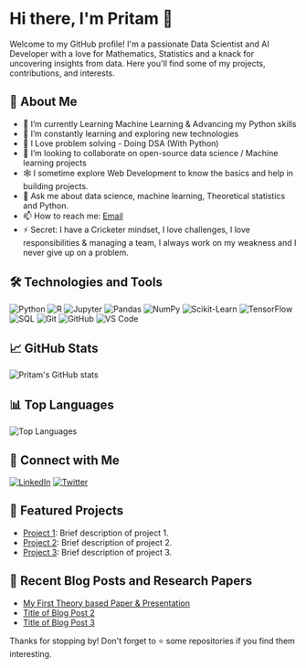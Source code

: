 # Hi there, I'm Pritam 👋

Welcome to my GitHub profile! I'm a passionate Data Scientist and AI Developer with a love for Mathematics, Statistics and a knack for uncovering insights from data. Here you'll find some of my projects, contributions, and interests.

## 🚀 About Me

- 🔭 I’m currently Learning Machine Learning & Advancing my Python skills
- 🌱 I’m constantly learning and exploring new technologies
- 🎯 I Love problem solving - Doing DSA (With Python)
- 👯 I’m looking to collaborate on open-source data science / Machine learning projects
- 🕸️ I sometime explore Web Development to know the basics and help in building projects.
- 💬 Ask me about data science, machine learning, Theoretical statistics and Python.
- 📫 How to reach me: [Email](mailto:contact.with.pritam@gmail.com)
- ⚡ Secret: I have a Cricketer mindset, I love challenges, I love responsibilities & managing a team, I always work on my weakness and I never give up on a problem.

## 🛠️ Technologies and Tools

![Python](https://img.shields.io/badge/-Python-3776AB?logo=python&logoColor=ffffff)
![R](https://img.shields.io/badge/-R-276DC3?logo=r&logoColor=ffffff)
![Jupyter](https://img.shields.io/badge/-Jupyter-F37626?logo=jupyter&logoColor=ffffff)
![Pandas](https://img.shields.io/badge/-Pandas-150458?logo=pandas&logoColor=ffffff)
![NumPy](https://img.shields.io/badge/-NumPy-013243?logo=numpy&logoColor=ffffff)
![Scikit-Learn](https://img.shields.io/badge/-Scikit--Learn-F7931E?logo=scikit-learn&logoColor=ffffff)
![TensorFlow](https://img.shields.io/badge/-TensorFlow-FF6F00?logo=tensorflow&logoColor=ffffff)
![SQL](https://img.shields.io/badge/-SQL-4479A1?logo=postgresql&logoColor=ffffff)
![Git](https://img.shields.io/badge/-Git-F05032?logo=git&logoColor=ffffff)
![GitHub](https://img.shields.io/badge/-GitHub-181717?logo=github&logoColor=ffffff)
![VS Code](https://img.shields.io/badge/-VS%20Code-007ACC?logo=visual-studio-code&logoColor=ffffff)

## 📈 GitHub Stats

![Pritam's GitHub stats](https://github-readme-stats.vercel.app/api?username=Pritam-Stats&show_icons=true&theme=radical)

## 📊 Top Languages

![Top Languages](https://github-readme-stats.vercel.app/api/top-langs/?username=Pritam-Stats&layout=compact&theme=radical)

## 🔗 Connect with Me

[![LinkedIn](https://img.shields.io/badge/-LinkedIn-0077B5?logo=linkedin&logoColor=ffffff)](https://www.linkedin.com/in/pritamsaha09/)
[![Twitter](https://img.shields.io/badge/-Twitter-1DA1F2?logo=twitter&logoColor=ffffff)](https://twitter.com/iPritamSaha09)

## 📂 Featured Projects

- [Project 1](https://github.com/Pritam-Stats/project-1): Brief description of project 1.
- [Project 2](https://github.com/Pritam-Stats/project-2): Brief description of project 2.
- [Project 3](https://github.com/Pritam-Stats/project-3): Brief description of project 3.

## 📝 Recent Blog Posts and Research Papers

<!-- BLOG-POST-LIST:START -->
- [My First Theory based Paper & Presentation](https://drive.google.com/file/d/19OtljXxPtyTdnDfz8oNcvx0kUKZsqKDl/view?usp=drive_link)
- [Title of Blog Post 2](https://yourblog.com/post-2)
- [Title of Blog Post 3](https://yourblog.com/post-3)
<!-- BLOG-POST-LIST:END -->


Thanks for stopping by! Don't forget to ⭐️ some repositories if you find them interesting.
